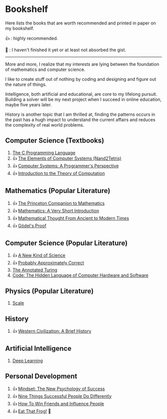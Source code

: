 # Bookshelf

Here lists the books that are worth recommended and printed in paper on my bookshelf.

:thumbsup: : highly recommended. 

:muscle: : I haven't finished it yet or at least not absorbed the gist.

---

More and more, I realize that my interests are lying between the foundation of mathematics and computer science.

I like to create stuff out of nothing by coding and designing and figure out the nature of things.

Intelligence, both artificial and educational, are core to my lifelong pursuit. Building a solver will be my next project when I succeed in online education, maybe five years later.

History is another topic that I am thrilled at, finding the patterns occurs in the past has a hugh impact to understand the current affairs and reduces the complexity of real world problems.

## Computer Science (Textbooks)

1. [The C Programming Language](https://www.amazon.com/Programming-Language-2nd-Brian-Kernighan/dp/0131103628)
1. :thumbsup: [The Elements of Computer Systems (Nand2Tetris)](https://www.amazon.com/Elements-Computing-Systems-Building-Principles/dp/0262640686)
1. :thumbsup: [Computer Systems: A Programmer's Perspective](https://www.amazon.com/Computer-Systems-Programmers-Perspective-3rd/dp/013409266X)
1. :thumbsup: [Introduction to the Theory of Computation](https://www.amazon.com/Introduction-Theory-Computation-Michael-Sipser/dp/113318779X/)

## Mathematics (Popular Literature)

1. :thumbsup: [The Princeton Companion to Mathematics](https://www.amazon.com/Princeton-Companion-Mathematics-Timothy-Gowers/dp/0691118809)
1. :thumbsup: [Mathematics: A Very Short Introduction](https://www.amazon.com/Mathematics-Short-Introduction-Timothy-Gowers/dp/0192853619)
1. :thumbsup:  [Mathematical Thought From Ancient to Modern Times](https://www.amazon.com/Mathematical-Thought-Ancient-Modern-Times-ebook/dp/B0058C6F0E/)
1. :thumbsup: [Gödel's Proof](https://www.amazon.com/G%C3%B6dels-Proof-Ernest-Nagel/dp/0814758371)

## Computer Science (Popular Literature)

1. :thumbsup: [A New Kind of Science](https://www.amazon.com/New-Kind-Science-Stephen-Wolfram/dp/1579550088)
1. :thumbsup: [Probably Approximately Correct](https://www.amazon.com/Probably-Approximately-Correct-Algorithms-Prospering/dp/0465032710)
1. [The Annotated Turing](https://www.amazon.com/Annotated-Turing-Through-Historic-Computability/dp/0470229055)
1. [Code: The Hidden Language of Computer Hardware and Software](https://www.amazon.com/dp/B00JDMPOK2/)

## Physics (Popular Literature)

1. [Scale](https://www.amazon.com/Scale-Universal-Innovation-Sustainability-Organisms/dp/1594205582)

## History

1. :thumbsup: [Western Civilization: A Brief History](https://www.amazon.com/Western-Civilization-Jackson-J-Spielvogel/dp/1133606768)

## Artificial Intelligence

1. [Deep Learning](https://www.amazon.com/Deep-Learning-Adaptive-Computation-Machine/dp/0262035618?ref_=fsclp_pl_dp_1)

## Personal Development

1.  :thumbsup: [Mindset: The New Psychology of Success](https://www.amazon.com/dp/B000FCKPHG/ref=dp-kindle-redirect?_encoding=UTF8&btkr=1)
1.  :thumbsup: [Nine Things Successful People Do Differently](https://www.amazon.com/Nine-Things-Successful-People-Differently-ebook/dp/B073SCL2GJ/)
1.  :thumbsup: [How To Win Friends and Influence People](https://www.amazon.com/How-Win-Friends-Influence-People-ebook/dp/B003WEAI4E/)
1. :thumbsup: [Eat That Frog!](https://www.amazon.com/Eat-That-Frog-Twenty-one-Procrastinating/dp/0792754840) :frog: 


